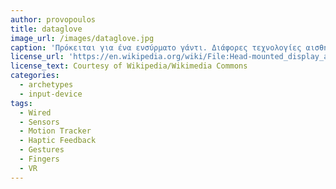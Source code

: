 ```yaml
---
author: provopoulos
title: dataglove
image_url: /images/dataglove.jpg
caption: 'Πρόκειται για ένα ενσύρματο γάντι. Διάφορες τεχνολογίες αισθητήρων χρησιμοποιούνται για την καταγραφή φυσικών δεδομένων όπως η κάμψη των δακτύλων. Συχνά ένας ανιχνευτής κίνησης, όπως μια μαγνητική συσκευή εντοπισμού ή μια συσκευή εντοπισμού αδρανείας, προσαρτάται για να καταγράψει τα δεδομένα θέσης - περιστροφής του γαντιού. Οι χειρονομίες μπορούν στη συνέχεια να ταξινομηθούν σε χρήσιμες πληροφορίες, όπως για να αναγνωρίσουν τη νοηματική γλώσσα ή άλλες συμβολικές λειτουργίες. Τα ενσύρματα γάντια χρησιμοποιούνται συχνά σε περιβάλλοντα εικονικής πραγματικότητας και μιμούνται την ανθρώπινη κίνηση των χεριών με ρομπότ.'
license_url: 'https://en.wikipedia.org/wiki/File:Head-mounted_display_and_wired_gloves,_Ames_Research_Center.jpg'
license_text: Courtesy of Wikipedia/Wikimedia Commons
categories:
  - archetypes
  - input-device
tags:
  - Wired
  - Sensors
  - Motion Tracker
  - Haptic Feedback
  - Gestures
  - Fingers
  - VR
---
```

